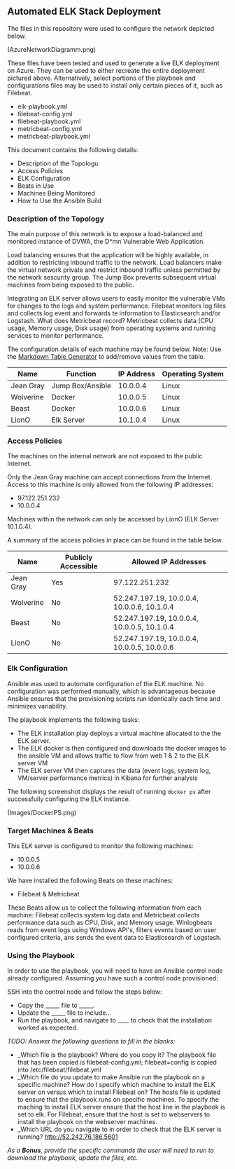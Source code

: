 ## Automated ELK Stack Deployment

The files in this repository were used to configure the network depicted below.

(AzureNetworkDiagramm.png)

These files have been tested and used to generate a live ELK deployment on Azure. They can be used to either recreate the entire deployment pictured above. Alternatively, select portions of the playbook and configurations files may be used to install only certain pieces of it, such as Filebeat.

- elk-playbook.yml
- filebeat-config.yml
- filebeat-playbook.yml
- metricbeat-config.yml
- metricbeat-playbook.yml
          

This document contains the following details:
- Description of the Topologu
- Access Policies
- ELK Configuration
- Beats in Use
- Machines Being Monitored
- How to Use the Ansible Build


### Description of the Topology

The main purpose of this network is to expose a load-balanced and monitored instance of DVWA, the D*mn Vulnerable Web Application.

Load balancing ensures that the application will be highly available, in addition to restricting inbound traffic to the network.
Load balancers make the virtual network private and restrict inbound traffic unless permitted by the network sescurity group.
The Jump Box prevents subsequent virtual machines from being exposed to the public.

Integrating an ELK server allows users to easily monitor the vulnerable VMs for changes to the logs and system performance.
Filebeat monitors log files and collects log event and forwards te information to Elasticsearch and/or Logstash. What does Metricbeat record? Metricbeat collects data (CPU usage, Memory usage, Disk usage) from operating systems and running services to monitor performance.

The configuration details of each machine may be found below.
Note: Use the [Markdown Table Generator](http://www.tablesgenerator.com/markdown_tables) to add/remove values from the table.

| Name                 | Function          | IP Address    | Operating System |
|----------------------|-------------------|---------------|------------------|
| Jean Gray            | Jump Box/Ansible  | 10.0.0.4      | Linux            |
| Wolverine            | Docker            | 10.0.0.5      | Linux            |
| Beast                | Docker            | 10.0.0.6      | Linux            |
| LionO                | Elk Server        | 10.1.0.4      | Linux            |

### Access Policies

The machines on the internal network are not exposed to the public Internet. 

Only the Jean Gray machine can accept connections from the Internet. Access to this machine is only allowed from the following IP addresses:
- 97.122.251.232 
- 10.0.0.4

Machines within the network can only be accessed by LionO (ELK Server 10.1.0.4).

A summary of the access policies in place can be found in the table below.

| Name            | Publicly Accessible | Allowed IP Addresses                        |
|-----------------|---------------------|---------------------------------------------|                       
| Jean Gray       | Yes                 | 97.122.251.232                              |
| Wolverine       | No                  | 52.247.197.19, 10.0.0.4, 10.0.0.6, 10.1.0.4 |
| Beast           | No                  | 52.247.197.19, 10.0.0.4, 10.0.0.5, 10.1.0.4 |
| LionO           | No                  | 52.247.197.19, 10.0.0.4, 10.0.0.5, 10.0.0.6 |

### Elk Configuration

Ansible was used to automate configuration of the ELK machine. No configuration was performed manually, which is advantageous because Ansible ensures that the provisioning scripts run identically each time and minimizes variability. 

The playbook implements the following tasks:
- The ELK installation play deploys a virtual machine allocated to the the ELK server.
- The ELK docker is then configured and downloads the docker images to the ansible VM and allows traffic to flow from web 1 & 2 to the ELK server VM
- The ELK server VM then captures the data (event logs, system log, VM/server performance metrics) in Kibana for further analysis 

The following screenshot displays the result of running `docker ps` after successfully configuring the ELK instance.

(Images/DockerPS.png)

### Target Machines & Beats
This ELK server is configured to monitor the following machines:
- 10.0.0.5
- 10.0.0.6

We have installed the following Beats on these machines:
- Filebeat & Metricbeat

These Beats allow us to collect the following information from each machine:
Filebeat collects system log data and Metricbeat collects performance data such as CPU, Disk, and Memory usage. Winlogbeats reads from event logs using Windows API's, filters events based on user configured criteria, ans sends the event data to Elasticsearch of Logstash. 

### Using the Playbook
In order to use the playbook, you will need to have an Ansible control node already configured. Assuming you have such a control node provisioned: 

SSH into the control node and follow the steps below:
- Copy the _____ file to _____.
- Update the _____ file to include...
- Run the playbook, and navigate to ____ to check that the installation worked as expected.

_TODO: Answer the following questions to fill in the blanks:_
- _Which file is the playbook? Where do you copy it? The playbook file that has been copied is filebeat-config.yml; filebeat=config is copied into /etc/filebeat/filebeat.yml
- _Which file do you update to make Ansible run the playbook on a specific machine? How do I specify which machine to install the ELK server on versus which to install Filebeat on? The hosts file is updated to ensure that the playbook runs on specific machines. To specify the maching to install ELK server ensure that the host line in the playbook is set to elk. For Filebeat, ensure that the host is set to webservers to install the playbook on the webserver machines.
- _Which URL do you navigate to in order to check that the ELK server is running? http://52.242.76.186.5601

_As a **Bonus**, provide the specific commands the user will need to run to download the playbook, update the files, etc._
